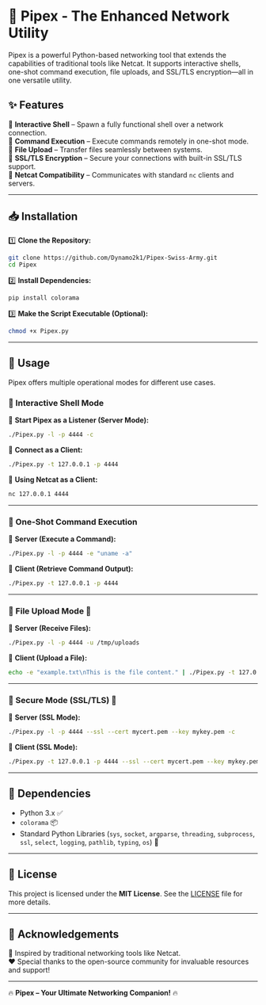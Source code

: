 # 🚀 Pipex - The Enhanced Network Utility

Pipex is a powerful Python-based networking tool that extends the capabilities of traditional tools like Netcat. It supports interactive shells, one-shot command execution, file uploads, and SSL/TLS encryption—all in one versatile utility.

## ✨ Features

🔹 **Interactive Shell** – Spawn a fully functional shell over a network connection.  
🔹 **Command Execution** – Execute commands remotely in one-shot mode.  
🔹 **File Upload** – Transfer files seamlessly between systems.  
🔹 **SSL/TLS Encryption** – Secure your connections with built-in SSL/TLS support.  
🔹 **Netcat Compatibility** – Communicates with standard `nc` clients and servers.  

---

## 📥 Installation

1️⃣ **Clone the Repository:**

```bash
git clone https://github.com/Dynamo2k1/Pipex-Swiss-Army.git
cd Pipex
```

2️⃣ **Install Dependencies:**

```bash
pip install colorama
```

3️⃣ **Make the Script Executable (Optional):**

```bash
chmod +x Pipex.py
```

---

## 🎯 Usage

Pipex offers multiple operational modes for different use cases.

### 🔹 Interactive Shell Mode

📌 **Start Pipex as a Listener (Server Mode):**

```bash
./Pipex.py -l -p 4444 -c
```

📌 **Connect as a Client:**

```bash
./Pipex.py -t 127.0.0.1 -p 4444
```

📌 **Using Netcat as a Client:**

```bash
nc 127.0.0.1 4444
```

---

### 🔹 One-Shot Command Execution

📌 **Server (Execute a Command):**

```bash
./Pipex.py -l -p 4444 -e "uname -a"
```

📌 **Client (Retrieve Command Output):**

```bash
./Pipex.py -t 127.0.0.1 -p 4444
```

---

### 🔹 File Upload Mode 📁

📌 **Server (Receive Files):**

```bash
./Pipex.py -l -p 4444 -u /tmp/uploads
```

📌 **Client (Upload a File):**

```bash
echo -e "example.txt\nThis is the file content." | ./Pipex.py -t 127.0.0.1 -p 4444 -u /tmp/uploads
```

---

### 🔹 Secure Mode (SSL/TLS) 🔐

📌 **Server (SSL Mode):**

```bash
./Pipex.py -l -p 4444 --ssl --cert mycert.pem --key mykey.pem -c
```

📌 **Client (SSL Mode):**

```bash
./Pipex.py -t 127.0.0.1 -p 4444 --ssl --cert mycert.pem --key mykey.pem
```

---

## 🔧 Dependencies

- Python 3.x ✅  
- `colorama` 📦  
- Standard Python Libraries (`sys`, `socket`, `argparse`, `threading`, `subprocess`, `ssl`, `select`, `logging`, `pathlib`, `typing`, `os`) 📜  

---

## 📜 License

This project is licensed under the **MIT License**. See the [LICENSE](LICENSE) file for more details.

---

## 🙌 Acknowledgements

🚀 Inspired by traditional networking tools like Netcat.  
❤️ Special thanks to the open-source community for invaluable resources and support!  

---

🔥 **Pipex – Your Ultimate Networking Companion!** 🔥

